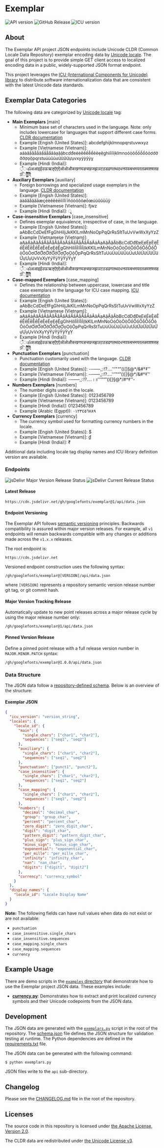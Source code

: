 # Exemplar

![API version](https://img.shields.io/badge/API%20version-v1-blue)
![GitHub Release](https://img.shields.io/github/v/release/googlefonts/exemplar)
![ICU version](https://img.shields.io/badge/dynamic/json?url=https://cdn.jsdelivr.net/gh/googlefonts/exemplar@1/api/data.json&query=%24.icu_version&label=ICU%20version)

## About

The Exemplar API project JSON endpoints include Unicode CLDR (Common Locale Data Repository) exemplar encoding data by [Unicode locale](https://unicode-org.github.io/icu/userguide/locale/#the-locale-concept). The goal of this project is to provide simple GET client access to localized encoding data in a public, widely-supported JSON format endpoint.

This project leverages the [ICU (International Components for Unicode) library](https://unicode-org.github.io/icu/) to distribute software internationalization data that are consistent with the latest Unicode data standards.

## Exemplar Data Categories

The following data are categorized by [Unicode locale](https://unicode-org.github.io/icu/userguide/locale/#the-locale-concept) tag:

- **Main Exemplars** [main]
  - Minimum base set of characters used in the language. Note: only includes lowercase for languages that support different case forms. [CLDR documentation](https://cldr.unicode.org/translation/core-data/exemplars#exemplar-characters)
  - Example [Engish (United States)]: abcdefghijklmnopqrstuvwxyz
  - Example [Vietnamese (Vietnam)]: aáàăắằẵẳâấầẫẩãảạặậbcdđeéèêếềễểẽẻẹệghiíìĩỉịklmnoóòôốồỗổõỏơớờỡởợọộpqrstuúùũủưứừữửựụvxyýỳỹỷỵ
  - Example [Hindi (India)]:  ़ँंःॐअआइईउऊऋऌऍएऐऑओऔकखगघङचछजझञटठडढणतथदधनपफबभमयरलळवशषसहऽािीुूृॅेैॉोौ्
- **Auxiliary Exemplars** [auxiliary]
  - Foreign borrowings and specialized usage exemplars in the language. [CLDR documentation](https://cldr.unicode.org/translation/core-data/exemplars#exemplar-characters)
  - Example [Engish (United States)]: áàăâåäãāæçéèĕêëēíìĭîïīñóòŏôöøōœúùŭûüūÿ
  - Example [Vietnamese (Vietnam)]: fjwz
  - Example [Hindi (India)]: ‌‍ॄ
- **Case-insensitive Exemplars** [case_insensitive]
  - Defines exemplar equivalence, irrespective of case, in the language.
  - Example [Engish (United States)]: aAbBcCdDeEfFgGhHiIjJkKKlLmMnNoOpPqQrRsSſtTuUvVwWxXyYzZ
  - Example [Vietnamese (Vietnam)]: aAáÁàÀăĂắẮằẰẵẴẳẲâÂấẤầẦẫẪẩẨãÃảẢạẠặẶậẬbBcCdDđĐeEéÉèÈêÊếẾềỀễỄểỂẽẼẻẺẹẸệỆgGhHiIíÍìÌĩĨỉỈịỊkKKlLmMnNoOóÓòÒôÔốỐồỒỗỖổỔõÕỏỎơƠớỚờỜỡỠởỞợỢọỌộỘpPqQrRsSſtTuUúÚùÙũŨủỦưƯứỨừỪữỮửỬựỰụỤvVxXyYýÝỳỲỹỸỷỶỵỴ
  - Example [Hindi (India)]:  ़ँंःॐअआइईउऊऋऌऍएऐऑओऔकखगघङचछजझञटठडढणतथदधनपफबभमयरलळवशषसहऽािीुूृॅेैॉोौ्
- **Case-mapped Exemplars** [case_mapping]
  - Defines the relationship between uppercase, lowercase and title case exemplars in the language for ICU case mapping. [ICU documentation](https://unicode-org.github.io/icu/userguide/transforms/casemappings.html)
  - Example [Engish (United States)]: aAbBcCdDeEfFgGhHiIjJkKlLmMnNoOpPqQrRsStTuUvVwWxXyYzZ
  - Example [Vietnamese (Vietnam)]: aAáÁàÀăĂắẮằẰẵẴẳẲâÂấẤầẦẫẪẩẨãÃảẢạẠặẶậẬbBcCdDđĐeEéÉèÈêÊếẾềỀễỄểỂẽẼẻẺẹẸệỆgGhHiIíÍìÌĩĨỉỈịỊkKlLmMnNoOóÓòÒôÔốỐồỒỗỖổỔõÕỏỎơƠớỚờỜỡỠởỞợỢọỌộỘpPqQrRsStTuUúÚùÙũŨủỦưƯứỨừỪữỮửỬựỰụỤvVxXyYýÝỳỲỹỸỷỶỵỴ
  - Example [Hindi (India)]:  ़ँंःॐअआइईउऊऋऌऍएऐऑओऔकखगघङचछजझञटठडढणतथदधनपफबभमयरलळवशषसहऽािीुूृॅेैॉोौ्
- **Punctuation Exemplars** [punctuation]
  - Punctuation customarily used with the language. [CLDR documentation](https://cldr.unicode.org/translation/core-data/exemplars#exemplar-characters)
  - Example [Engish (United States)]: -‐‑–—,;:!?.…'‘’"“”()[]§@*/&#†‡′″
  - Example [Vietnamese (Vietnam)]: -‐‑–—,;:!?.…'‘’"“”()[]§@*/&#†‡′″
  - Example [Hindi (India)]: -‐‑–—,;:!?.…।॥'‘’"“”()[]§@*/#†‡′″॰
- **Numbers Exemplars** [numbers]
  - The number digits used in the locale.
  - Example [Engish (United States)]: 0123456789
  - Example [Vietnamese (Vietnam)]: 0123456789
  - Example [Hindi (India)]: 0123456789
  - Example (Arabic (Egypt)): ٠١٢٣٤٥٦٧٨٩
- **Currency Exemplars** [currency]
  - The currency symbol used for formatting currency numbers in the locale.
  - Example [Engish (United States)]: $
  - Example [Vietnamese (Vietnam)]: ₫
  - Example [Hindi (India)]: ₹

Additional data including locale tag display names and ICU library definition version are available.

### Endpoints

![jsDelivr Major Version Release Status](https://img.shields.io/website?url=https://cdn.jsdelivr.net/gh/googlefonts/exemplar@1/api/data.json&style=for-the-badge&logo=jsdelivr&label=v1%20Major%20API)
![jsDelivr Current Release Status](https://img.shields.io/website?url=https://cdn.jsdelivr.net/gh/googlefonts/exemplar@1.0.0/api/data.json&style=for-the-badge&logo=jsdelivr&label=v1.0.0%20API)

#### Latest Release

```
https://cdn.jsdelivr.net/gh/googlefonts/exemplar@1/api/data.json
```

#### Endpoint Versioning

The Exemplar API follows [semantic versioning](https://semver.org/) principles. Backwards compatibility is assured within major version releases. For example, all `v1` endpoints will remain backwards compatible with any changes or additions made across the `v1.x.x` releases.

The root endpoint is:

```
https://cdn.jsdelivr.net
```

Versioned endpoint construction uses the following syntax:

```
/gh/googlefonts/exemplar@[VERSION]/api/data.json
```

where `[VERSION]` represents a repository semantic version release number git tag, or git commit hash.

#### Major Version Tracking Release

Automatically update to new point releases across a major release cycle by using the major release number only:

```
/gh/googlefonts/exemplar@1/api/data.json
```

#### Pinned Version Release

Define a pinned point release with a full release version number in `MAJOR.MINOR.PATCH` syntax:

```
/gh/googlefonts/exemplar@1.0.0/api/data.json
```

### Data Structure

The JSON data follow a [repository-defined schema](schema.json). Below is an overview of the structure:

#### Exemplar JSON

```json
{
  "icu_version": "version_string",
  "locales": {
    "locale_id": {
      "main": {
        "single_chars": ["char1", "char2"],
        "sequences": ["seq1", "seq2"]
      },
      "auxiliary": {
        "single_chars": ["char1", "char2"],
        "sequences": ["seq1", "seq2"]
      },
      "punctuation": ["punct1", "punct2"],
      "case_insensitive": {
        "single_chars": ["char1", "char2"],
        "sequences": ["seq1", "seq2"]
      },
      "case_mapping": {
        "single_chars": ["char1", "char2"],
        "sequences": ["seq1", "seq2"]
      },
      "numbers": {
        "decimal": "decimal_char",
        "group": "group_char",
        "percent": "percent_char",
        "zero_digit": "zero_digit_char",
        "digit": "digit_char",
        "pattern_digit": "pattern_digit_char",
        "plus_sign": "plus_sign_char",
        "minus_sign": "minus_sign_char",
        "exponential": "exponential_char",
        "per_mille": "per_mille_char",
        "infinity": "infinity_char",
        "nan": "nan_char",
        "digits": ["digit1", "digit2"]
      },
      "currency": "currency_symbol"
    }
  },
  "display_names": {
    "locale_id": "Locale Display Name"
  }
}
```

**Note:** The following fields can have null values when data do not exist or are not available:
- `punctuation`
- `case_insensitive.single_chars`
- `case_insensitive.sequences`
- `case_mapping.single_chars`
- `case_mapping.sequences`
- `currency`

## Example Usage

There are demo scripts in the [`examples` directory](examples/) that demonstrate how to use the Exemplar project JSON data. These examples include:

- [**currency.py**](examples/currency.py): Demonstrates how to extract and print localized currency symbols and their Unicode codepoints from the JSON data.

## Development

The JSON data are generated with the [`exemplars.py`](exemplars.py) script in the root of the repository.  The [schema.json](schema.json) file defines the JSON structure for validation testing at runtime.  The Python dependencies are defined in the [requirements.txt](requirements.txt) file.

The JSON data can be generated with the following command:

```
$ python exemplars.py
```

JSON files write to the `api` sub-directory.

## Changelog

Please see the [CHANGELOG.md](CHANGELOG.md) file in the root of the repository.

## Licenses

The source code in this repository is licensed under [the Apache License, Version 2.0](LICENSE.md).

The CLDR data are redistributed under [the Unicode License v3](https://www.unicode.org/license.txt).